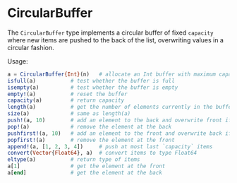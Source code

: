 # CircularBuffer

The `CircularBuffer` type implements a circular buffer of fixed
`capacity` where new items are pushed to the back of the list,
overwriting values in a circular fashion.

Usage:

```julia
a = CircularBuffer{Int}(n)   # allocate an Int buffer with maximum capacity n
isfull(a)           # test whether the buffer is full
isempty(a)          # test whether the buffer is empty
empty!(a)           # reset the buffer
capacity(a)         # return capacity
length(a)           # get the number of elements currently in the buffer
size(a)             # same as length(a)
push!(a, 10)        # add an element to the back and overwrite front if full
pop!(a)             # remove the element at the back
pushfirst!(a, 10)   # add an element to the front and overwrite back if full
popfirst!(a)        # remove the element at the front
append!(a, [1, 2, 3, 4])     # push at most last `capacity` items
convert(Vector{Float64}, a)  # convert items to type Float64
eltype(a)           # return type of items
a[1]                # get the element at the front
a[end]              # get the element at the back
```
